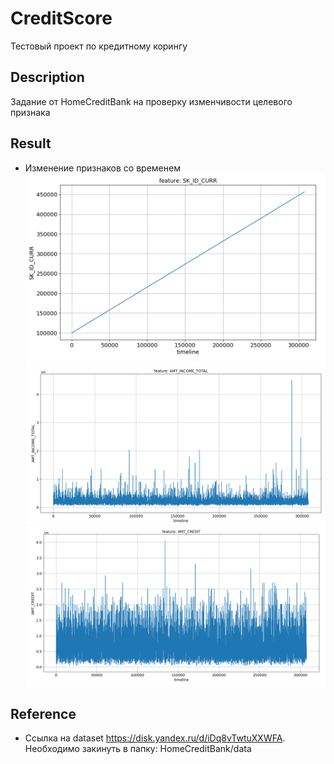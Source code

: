 # CreditScore
Тестовый проект по кредитному корингу

## Description
Задание от HomeCreditBank на проверку изменчивости целевого признака

## Result
- Изменение признаков со временем
![alt text](https://github.com/visualIgorec/CreditScore/blob/main/plots/1.PNG)
![alt text](https://github.com/visualIgorec/CreditScore/blob/main/plots/2.PNG)
![alt text](https://github.com/visualIgorec/CreditScore/blob/main/plots/3.PNG)

## Reference
- Ссылка на dataset https://disk.yandex.ru/d/iDq8vTwtuXXWFA. Необходимо закинуть в папку: HomeCreditBank/data
